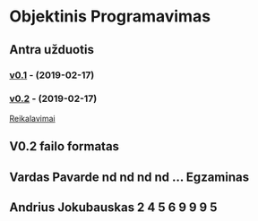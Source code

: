 # Objektinis Programavimas
## Antra užduotis

### [v0.1](https://github.com/Andriusjok/ObjekProg/releases/tag/v0.2final) - (2019-02-17)
### [v0.2](https://github.com/Andriusjok/ObjekProg/releases/tag/v0.1Fix) - (2019-02-17)
[Reikalavimai](https://github.com/objprog/paskaitos2019/wiki/2-oji-u%C5%BEduotis)

## V0.2 failo formatas
Vardas Pavarde nd nd nd nd ... Egzaminas
-----------------------------------------------------------
Andrius Jokubauskas 2 4 5 6 9 9 9 5
------------------------------------------------------------
